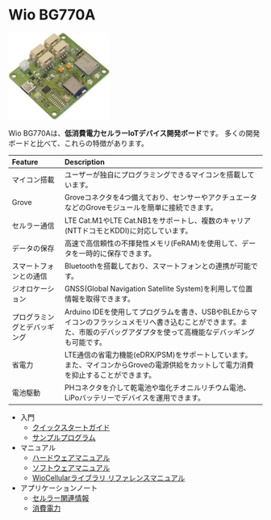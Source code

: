 # Wio BG770A

<img src="media/24.png" width="200">

Wio BG770Aは、**低消費電力セルラーIoTデバイス開発ボード**です。
多くの開発ボードと比べて、これらの特徴があります。

|Feature|Description|
|:--|:--|
|マイコン搭載|ユーザーが独自にプログラミングできるマイコンを搭載しています。|
|Grove|Groveコネクタを4つ備えており、センサーやアクチュエータなどのGroveモジュールを簡単に接続できます。|
|セルラー通信|LTE Cat.M1やLTE Cat.NB1をサポートし、複数のキャリア(NTTドコモとKDDI)に対応しています。|
|データの保存|高速で高信頼性の不揮発性メモリ(FeRAM)を使用して、データを一時的に保存できます。|
|スマートフォンとの通信|Bluetoothを搭載しており、スマートフォンとの連携が可能です。|
|ジオロケーション|GNSS(Global Navigation Satellite System)を利用して位置情報を取得できます。|
|プログラミングとデバッギング|Arduino IDEを使用してプログラムを書き、USBやBLEからマイコンのフラッシュメモリへ書き込むことができます。また、市販のデバッグアダプタを使って高機能なデバッギングも可能です。|
|省電力|LTE通信の省電力機能(eDRX/PSM)をサポートしています。また、マイコンからGroveの電源供給をカットして電力消費を抑止することができます。|
|電池駆動|PHコネクタを介して乾電池や塩化チオニルリチウム電池、LiPoバッテリーでデバイスを運用できます。|

* 入門
    * [クイックスタートガイド](quick-start.md)
    * [サンプルプログラム](examples.md)
* マニュアル
    * [ハードウェアマニュアル](hardware.md)
    * [ソフトウェアマニュアル](software.md)
    * [WioCellularライブラリ リファレンスマニュアル](https://seeedjp.github.io/wio_cellular/)
* アプリケーションノート
    * [セルラー関連情報](cellular.md)
    * [消費電力](power-consumption.md)
